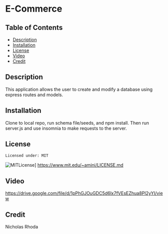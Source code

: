 # E-Commerce
  
  ## Table of Contents
  * [Description](#description)
  * [Installation](#installation)
  * [License](#license)
  * [Video](#video)
  * [Credit](#credit)
  
  ## Description
  This application allows the user to create and modify a database using express routes and models.  

  ## Installation
  Clone to local repo, run schema file/seeds, and npm install.  Then run server.js and use insomnia to make requests to the server.

  ## License 
    Licensed under: MIT
  ![MITLicense](https://img.shields.io/badge/License-MIT-blue.svg)]
  https://www.mit.edu/~amini/LICENSE.md
  
  ## Video
  https://drive.google.com/file/d/1pPhGJOuGDC5d6lx7fVEsEZhua8Pl2yYI/view

  ## Credit
  Nicholas Rhoda
